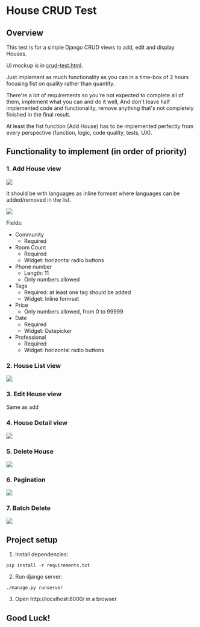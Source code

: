 # House CRUD Test

## Overview

This test is for a simple Django CRUD views to add, edit and display Houses.

UI mockup is in [crud-test.html](crud-test.html).

Just implement as much functionality as you can in a time-box of 2 hours focusing fist on quality rather than quantity.

There're a lot of requirements so you're not expected to complete all of them, implement what you can and do it well,
And don't leave half implemented code and functionality, remove anything that's not completely finished in the final result.

At least the fist function (Add House) has to be implemented perfectly from every perspective (function, logic, code quality, tests, UX).

## Functionality to implement (in order of priority)

### 1. Add House view

![](https://www.evernote.com/l/AHR6kVOimNhEAptuqzsASeKXsCVHHXON5VwB/image.png)

It should be with languages as inline formset where languages can be added/removed in the list.

![](https://www.evernote.com/l/AHSY8s1byANBk7YjdpsjcLT9dkai28MYDcwB/image.png)

Fields:

* Community
    - Required
* Room Count
    - Required
    - Widget: horizontal radio buttons
* Phone number
    - Length: 11
    - Only numbers allowed
* Tags
    - Required: at least one tag should be added
    - Widget: Inline formset
* Price
    - Only numbers allowed, from 0 to 99999
* Date
    - Required
    - Widget: Datepicker
* Professional
    - Required
    - Widget: horizontal radio buttons

### 2. House List view

![](https://www.evernote.com/l/AHRlRb8RWsxI4ZfsCMdDawIptRNdWTCOtD0B/image.png)

### 3. Edit House view

Same as add

### 4. House Detail view

![](https://www.evernote.com/l/AHSPFjRgvBROzamFG2_cvifetmFCZ-6CTgoB/image.png)

### 5. Delete House

![](https://www.evernote.com/l/AHTpOW13eelOX44ZWOaG8psPjLFeGKvKUvYB/image.png)

### 6. Pagination

![](https://www.evernote.com/l/AHQPkBVV1X5DaaiUWL0TaQTHeU6DyIzbuqsB/image.png)

### 7. Batch Delete

![](https://www.evernote.com/l/AHSsX1ZWe5hC2piuYM7Yk5rQJGBkwTujGNcB/image.png)

## Project setup

1. Install dependencies:

```
pip install -r requirements.txt
```

2. Run django server:

```
./manage.py runserver
```

3. Open http://localhost:8000/ in a browser

## Good Luck!
